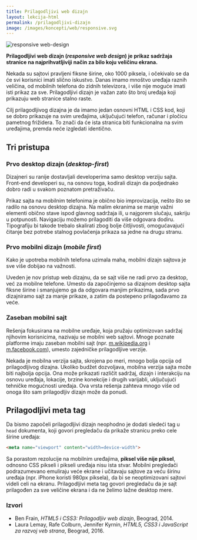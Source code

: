 ```yaml
---
title: Prilagodljivi web dizajn
layout: lekcija-html
permalink: /prilagodljivi-dizajn
image: /images/koncepti/web/responsive.svg
---
```


![responsive web-design]({{page.image}})

**Prilagodljivi web dizajn (*responsive web design*) je prikaz sadržaja stranice na najprihvatljiviji način za bilo koju veličinu ekrana.**

Nekada su sajtovi pravljeni fiksne širine, oko 1000 piksela, i očekivalo se da će svi korisnici imati slično iskustvo. Danas imamo mnoštvo uređaja raznih veličina, od mobilnih telefona do zidnih televizora, i više nije moguće imati isti prikaz za sve. Prilagodljivi dizajn je važan zato što broj uređaja koji prikazuju web stranice stalno raste. 

Cilj prilagodljivog dizajna je da imamo jedan osnovni HTML i CSS kod, koji se dobro prikazuje na svim uređajima, uključujući telefon, računar i pločicu pametnog frižidera. To znači da će ista stranica biti funkcionalna na svim uređajima, premda neće izgledati identično. 

## Tri pristupa

### Prvo desktop dizajn (*desktop-first*)

Dizajneri su ranije dostavljali developerima samo desktop verziju sajta. Front-end developeri su, na osnovu toga, kodirali dizajn da podjednako dobro radi u svakom poznatom pretraživaču.

Prikaz sajta na mobilnim telefonima je obično bio improvizacija, nešto što se radilo na osnovu desktop dizajna. Na malim ekranima se manje važni elementi obično stave ispod glavnog sadržaja ili, u najgorem slučaju, sakriju u potpunosti. Navigaciju možemo prilagoditi da više odgovara dodiru. Tipografiju bi takode trebalo skalirati zbog bolje čitljivosti, omogućavajući čitanje bez potrebe stalnog povlačenja prikaza sa jedne na drugu stranu.

### Prvo mobilni dizajn (*mobile first*)

Kako je upotreba mobilnih telefona uzimala maha, mobilni dizajn sajtova je sve više dobijao na važnosti. 

Uveden je nov pristup web dizajnu, da se sajt više ne radi prvo za desktop, već za mobilne telefone. Umesto da započinjemo sa dizajnom desktop sajta fiksne širine i smanjujemo ga da odgovara manjim prikazima, sada prvo dizajniramo sajt za manje prikaze, a zatim da postepeno prilagođavamo za veće.

### Zaseban mobilni sajt

Rešenja fokusirana na mobilne uređaje, koja pružaju optimizovan sadržaj njihovim korisnicima, nazivaju se mobilni web sajtovi. Mnoge poznate platforme imaju zaseban mobilni sajt (npr.  [m.wikipedia.org](https://en.m.wikipedia.org) i [m.facebook.com](https://m.facebook.com/)), umesto zajedničke prilagodljive verzije.

Nekada je mobilna verzija sajta, skrojena po meri, mnogo bolja opcija od prilagodljivog dizajna. Ukoliko budžet dozvoljava, mobilna verzija sajta može biti najbolja opcija. Ona može prikazati različit sadržaj, dizajn i interakciju na osnovu uređaja, lokacije, brzine konekcije i drugih varijabli, uključujući tehničke mogućnosti uređaja. Ova vrsta rešenja zahteva mnogo više od onoga što sam prilagodljiv dizajn može da ponudi.

## Prilagodljivi meta tag

Da bismo započeli prilagodljivi dizajn neophodno je dodati sledeći tag u `head` dokumenta, koji govori pregledaču da prikaže stranicu preko cele širine uređaja:

```html
<meta name="viewport" content="width=device-width">
```

Sa porastom rezolucije na mobilnim uređajima, **piksel više nije piksel**, odnosno CSS pikseli i pikseli uređaja nisu ista stvar. Mobilni pregledači podrazumevano emuliraju veće ekrane i učitavaju sajtove za veću širinu uređaja (npr. iPhone koristi 980px piksela), da bi se neoptimizovani sajtovi videli celi na ekranu. Prilagodljivi meta tag govori pregledaču da je sajt prilagođen za sve veličine ekrana i da ne želimo lažne desktop mere.

### Izvori

* Ben Frain, *HTML5 i CSS3: Prilagodljiv web dizajn*, Beograd, 2014.
* Laura Lemay, Rafe Colburn, Jennifer Kyrnin, *HTML5, CSS3 i JavaScript za razvoj veb strana*, Beograd, 2016.
